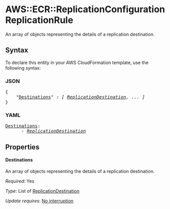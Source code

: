 # AWS::ECR::ReplicationConfiguration ReplicationRule

An array of objects representing the details of a replication destination.

## Syntax

To declare this entity in your AWS CloudFormation template, use the following syntax:

### JSON

<pre>
{
    "<a href="#destinations" title="Destinations">Destinations</a>" : <i>[ <a href="replicationdestination.md">ReplicationDestination</a>, ... ]</i>
}
</pre>

### YAML

<pre>
<a href="#destinations" title="Destinations">Destinations</a>: <i>
      - <a href="replicationdestination.md">ReplicationDestination</a></i>
</pre>

## Properties

#### Destinations

An array of objects representing the details of a replication destination.

_Required_: Yes

_Type_: List of <a href="replicationdestination.md">ReplicationDestination</a>

_Update requires_: [No interruption](https://docs.aws.amazon.com/AWSCloudFormation/latest/UserGuide/using-cfn-updating-stacks-update-behaviors.html#update-no-interrupt)

